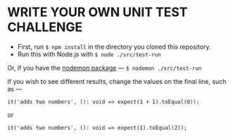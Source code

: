 # WRITE YOUR OWN UNIT TEST CHALLENGE

* First, run `$ npm install` in the directory you cloned this repository.
* Run this with Node.js with `$ node ./src/test-run`

Or, if you have the [nodemon package](https://www.npmjs.com/package/nodemon) — `$ nodemon ./src/test-run`

If you wish to see different results, change the values on the final line, such as —

`it('adds two numbers', (): void => expect(1 + 1).toEqual(0));`

or

`it('adds two numbers', (): void => expect(1).toEqual(2));`
